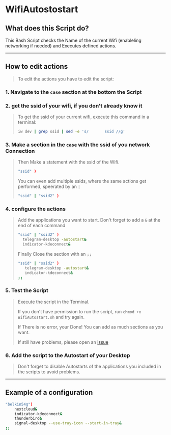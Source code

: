 # WifiAutostostart

## What does this Script do?
This Bash Script checks the Name of the current Wifi (enableling networking if needed) and Executes defined actions.
___
## How to edit actions
> To edit the actions you have to edit the script:

### 1. **Navigate to the `case` section at the bottom the Script**
### 2. **get the ssid of your wifi, if you don't already know it**

> To get the ssid of your current wifi, execute this command in a terminal:
> ```bash
> iw dev | grep ssid | sed -e 's/		ssid //g'
> ```
### 3. **Make a section in the `case` with the ssid of you network Connection**

> Then Make a statement with the ssid of the Wifi.
> ```bash
> "ssid" )
> ```
> You can even add multiple ssids, where the same actions get performed, speerated by an `|`
> ```bash
> "ssid" | "ssid2" )
>```
### 4. **configure the actions**
> Add the applications you want to start. Don't forget to add a `&` at the  end of each command
> ```bash
> "ssid" | "ssid2" )
>   telegram-desktop -autostart&
>   indicator-kdeconnect&
> ```
> Finally Close the section with an `;;`
>```bash
>"ssid" | "ssid2" )
>    telegram-desktop -autostart&
>    indicator-kdeconnect&
>;;
>```
### 5. **Test the Script**
> Execute the script in the Terminal.
>
> If you don't have permission to run the script, run `chmod +x WifiAutostart.sh` and try again.
>
> If There is no error, your Done!
You can add as much sections as you want.
>
> If still have problems, please open an [issue](https://github.com/LeSnake04/SnakeScripts/issues/new?assignees=LeSnake04&labels=WifiAutostart&template=wifiautostart-sh.md&title=%7BWifiAutostart%7D+Need+help)

### **6. Add the script to the Autostart of your Desktop**

>Don't forget to disable Autostarts of the applications you included in the scripts to avoid problems.
____
## **Example of a configuration**
```bash
"belkin54g")
	nextcloud&
	indicator-kdeconnect&
	thunderbird&
	signal-desktop --use-tray-icon --start-in-tray&
;;
```
